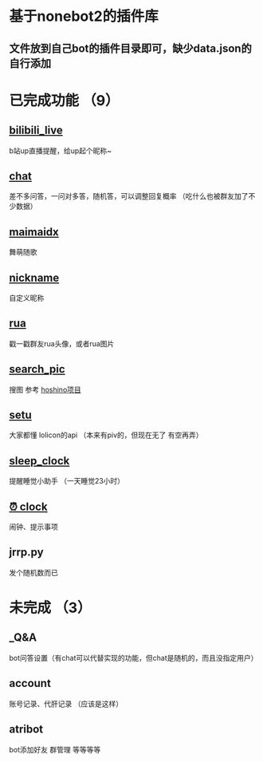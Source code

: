 # 基于nonebot2的插件库
## 文件放到自己bot的插件目录即可，缺少data.json的自行添加

# 已完成功能 （9）

## [bilibili_live](https://github.com/Zeta-qixi/nonebot2-plugins/tree/master/bilibili_live)
b站up直播提醒，给up起个昵称~

## [chat](https://github.com/Zeta-qixi/nonebot2-plugins/tree/master/chat)
差不多问答，一问对多答，随机答，可以调整回复概率 （吃什么也被群友加了不少数据）

## [maimaidx](https://github.com/Zeta-qixi/nonebot2-plugins/tree/master/maimaidx)
舞萌随歌

## [nickname](https://github.com/Zeta-qixi/nonebot2-plugins/tree/master/nickname)
自定义昵称

## [rua](https://github.com/Zeta-qixi/nonebot2-plugins/tree/master/rua)
戳一戳群友rua头像，或者rua图片

## [search_pic](https://github.com/Zeta-qixi/nonebot2-plugins/tree/master/search_pic)
搜图 参考 [hoshino项目](https://github.com/pcrbot/Hoshino-plugin-transplant/tree/master/image)

## [setu](https://github.com/Zeta-qixi/nonebot2-plugins/tree/master/setu) 
大家都懂 lolicon的api （本来有piv的，但现在无了 有空再弄）

## [sleep_clock](https://github.com/Zeta-qixi/nonebot2-plugins/tree/master/sleep_clock) 
提醒睡觉小助手 （一天睡觉23小时）

## [⏰ clock](https://github.com/Zeta-qixi/nonebot2-plugins/tree/master/clock) 
闹钟、提示事项

## jrrp.py 
发个随机数而已

# 未完成 （3）

## _Q&A
bot问答设置（有chat可以代替实现的功能，但chat是随机的，而且没指定用户）
## account 
账号记录、代肝记录 （应该是这样）
## atribot
bot添加好友 群管理 等等等等 


